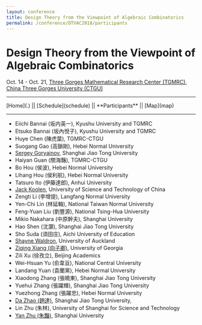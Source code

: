 ```yaml
---
layout: conference
title: Design Theory from the Viewpoint of Algebraic Combinatorics
permalink: /conference/DTVAC2018/participants
---
```


# Design Theory from the Viewpoint of Algebraic Combinatorics

Oct. 14 - Oct. 21, [Three Gorges Mathematical Research Center (TGMRC)](http://mathcenter.ctgu.edu.cn/), [China Three Gorges University (CTGU)](http://www.ctgu.edu.cn/)

<hr />
[Home](.) || [Schedule](schedule) || **Participants** || [Map](map)
<hr />

+ Eiichi Bannai (坂内英一), Kyushu University and TGMRC
+ Etsuko Bannai (坂內悅子), Kyushu University and TGMRC
+ Huye Chen (陳虎葉), TGMRC-CTGU
+ Suogang Gao (高鎖剛), Hebei Normal University
+ [Sergey Goryainov](http://www.math.sjtu.edu.cn/faculty/postdocs/Goryainov/index.html), Shanghai Jiao Tong University
+ Haiyan Guan (關海豔), TGMRC-CTGU
+ Bo Hou (侯波), Hebei Normal University
+ Lihang Hou (侯利航), Hebei Normal University
+ Tatsuro Ito (伊藤達郎), Anhui University
+ [Jack Koolen](http://staff.ustc.edu.cn/~koolen/), University of Science and Technology of China
+ Zengti Li (李增提), Langfang Normal University
+ Yen-Chi Lin (林延輯), National Taiwan Normal University
+ Feng-Yuan Liu (劉豐源), National Tsing-Hua University
+ Mikio Nakahara (中原幹夫), Shanghai University
+ Hao Shen (沈灝), Shanghai Jiao Tong University
+ Sho Suda (須田庄), Aichi University of Education
+ [Shayne Waldron](https://www.math.auckland.ac.nz/~waldron/), University of Auckland
+ [Ziqing Xiang (向子卿)](http://ziqing.org/), University of Georgia
+ Zili Xu (徐孜立), Beijing Academics
+ Wei-Hsuan Yu (俞韋亘), National Central University
+ Landang Yuan (袁蘭黨), Hebei Normal University
+ Xiaodong Zhang (張曉東), Shanghai Jiao Tong University
+ Yuehui Zhang (張躍輝), Shanghai Jiao Tong University
+ Yuezhong Zhang (張躍忠), Hebei Normal University
+ [Da Zhao (趙達)](http://zhaoda.org/), Shanghai Jiao Tong University,
+ Lin Zhu (朱林), University of Shanghai for Science and Technology
+ [Yan Zhu (朱豔)](http://yanzhu.org/), Shanghai University
